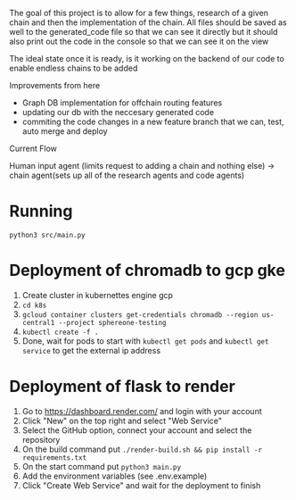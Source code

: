 The goal of this project is to allow for a few things, research of a given chain and then the implementation of the chain. All files should be saved as well to the generated_code file so that we can see it directly but it should also print out the code in the console so that we can see it on the view

The ideal state once it is ready, is it working on the backend of our code to enable endless chains to be added

Improvements from here

- Graph DB implementation for offchain routing features
- updating our db with the neccesary generated code
- commiting the code changes in a new feature branch that we can, test, auto merge and deploy

Current Flow

Human input agent (limits request to adding a chain and nothing else) -> chain agent(sets up all of the research agents and code agents)

# Running

`python3 src/main.py`

# Deployment of chromadb to gcp gke

1. Create cluster in kubernettes engine gcp
2. `cd k8s`
3. `gcloud container clusters get-credentials chromadb --region us-central1 --project sphereone-testing`
4. `kubectl create -f .`
5. Done, wait for pods to start with `kubectl get pods` and `kubectl get service` to get the external ip address

# Deployment of flask to render

1. Go to https://dashboard.render.com/ and login with your account
2. Click "New" on the top right and select "Web Service"
3. Select the GitHub option, connect your account and select the repository
4. On the build command put `./render-build.sh && pip install -r requirements.txt`
5. On the start command put `python3 main.py`
6. Add the environment variables (see .env.example)
7. Click "Create Web Service" and wait for the deployment to finish
